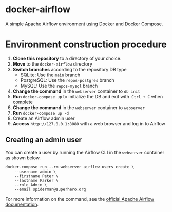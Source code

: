# docker-airflow
A simple Apache Airflow environment using Docker and Docker Compose.


# Environment construction procedure

1. **Clone this repository** to a directory of your choice.
1. **Move** to the `docker-airflow` directory
1. **Switch branches** according to the repository DB type
    - SQLite: Use the `main` branch
    - PostgreSQL: Use the `repos-postgres` branch
    - MySQL: Use the `repos-mysql` branch
1. **Change the command** in the `webserver` container to `db init`
1. **Run** `docker-compose up` to initialize the DB and exit with` Ctrl + C` when complete
1. **Change the command** in the `webserver` container to `webserver`
1. **Run** `docker-compose up -d`
1. Create an Airflow admin user
1. **Access** `http://127.0.0.1:8080` with a web browser and log in to Airflow

## Creating an admin user

You can create a user by running the Airflow CLI in the `webserver` container as shown below.  

```bash:example
docker-compose run --rm webserver airflow users create \
    --username admin \
    --firstname Peter \
    --lastname Parker \
    --role Admin \
    --email spiderman@superhero.org
```

For more information on the command, see the [official Apache Airflow documentation](https://airflow.apache.org/docs/apache-airflow/stable/cli-and-env-variables-ref.html#create_repeat1).
